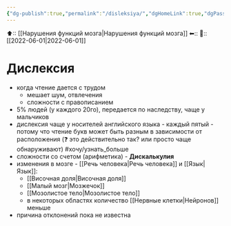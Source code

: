 ```yaml
---
{"dg-publish":true,"permalink":"/disleksiya/","dgHomeLink":true,"dgPassFrontmatter":false}
---
```



⬆:: [[Нарушения функций мозга|Нарушения функций мозга]]
⬅::
📅:: [[2022-06-01|2022-06-01]]

# Дислексия
- когда чтение дается с трудом
	- мешает шум, отвлечения
	- сложности с правописанием
- 5% людей (у каждого 20го), передается по наследству, чаще у мальчиков
- дислексия чаще у носителей английского языка - каждый пятый - потому что чтение букв может быть разным в зависимости от расположения (❓ это действительно так? или просто чаще обнаруживают) #хочу/узнать_больше 
- сложности со счетом (арифметика) - **Дискалькулия**
- изменения в мозге - [[Речь человека|Речь человека]] и [[Язык|Язык]]:
	- [[Височная доля|Височная доля]]
	- [[Малый мозг|Мозжечок]]
	- [[Мозолистое тело|Мозолистое тело]]
	- в некоторых областях количество [[Нервные клетки|Нейронов]] меньше
- причина отклонений пока не известна